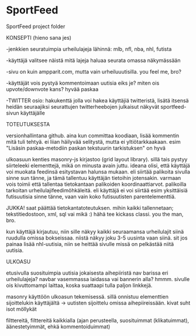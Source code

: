 SportFeed
=========

SportFeed project folder

KONSEPTI (hieno sana jes)

-jenkkien seuratuimpia urheilulajeja lähinnä: mlb, nfl, nba, nhl, futista

-käyttäjä valitsee näistä mitä lajeja haluaa seurata omassa näkymässään

-sivu on kuin ampparit.com, mutta vain urheiluuutisilla. you feel me, bro?

-käyttäjät vois pystyä kommentoimaan uutisia eiks je? miten ois upvote/downvote kans? hyvää paskaa

-TWITTER osio:
  hakukenttä jolla voi hakea käyttäjiä twitteristä, lisätä itsensä heidän seuraajiksi
	seurattujen twitterheebojen julkaisut näkyvät sportfeed-sivun käyttäjälle


TOTEUTUKSESTA 

versionhallintana github. aina kun committaa koodiaan, lisää kommentin mitä tuli tehtyä. ei liian häilyvää
selitystä, mutta ei yltiötarkkaakaan. esim "Lisäsin paskaa-metodiin paskan tekstuurin tarkistuksen" on hyvä

ulkoasuun kenties masonry-js kirjastoo (grid layout library). sillä tais pystyy siirteleeki elementtejä,
mikä on minusta avain juttu. ideana olisi, että käyttäjä voi muokata feedinsä esitystavan halunsa mukaan. 
eli siirtää palikoita sivulla sinne sun tänne, ja tämä tallentuu käyttäjän tietoihin jotensakin. varmaan vois toimii
että tallentaa tietokantaan palikoiden koordinaattiarvot. palikoilla tarkoitan urheilulajifeedimöhkäleitä. 
eli käyttäjä ei voi siirtää esim yksittäisiä futisuutisia sinne tänne, vaan vain koko futisuutisten parentelementtiä.

JUKKA! saat päättää tietokantatoteutuksen. mihin kaikki tallennetaan; tekstitiedostoon, xml, sql vai mikä :) hähä
tee kickass classi. you the man, bro.

kun käyttäjä kirjautuu, niin sille näkyy kaikki seuraamansa urheilulajit siinä ruudulla omissa bokseissaa. 
niistä näkyy joku 3-5 uusinta vaan siinä. sit jos painaa lisää nhl-uutisia, niin se heittää sivulle missä 
on pelkästää niitä uutisia.


ULKOASU

etusivulla suosituimpia uutisia jokaisesta aihepiiristä
nav barissa eri urheilulajeja? navbar vasemmassa laidassa vai bannerin alla? hmmm. sivulle ois kivuttomampi laittaa,
koska suattaapi tulla paljon linkkejä. 

masonry käyttöön ulkoasun tekemisessä. sillä onnistuu elementtien sijoittelukin käyttäjältä
  -> uutisten sijoittelu omissa aihepiireissään. kivat suht isot möllykät

filttereitä, filttereitä kaikkialla (ajan perusteella, suosituimmat (klikatuimmat), äänestetyimmät, 
ehkä kommentoiduimmat)
